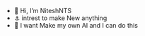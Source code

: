 - 👋 Hi, I’m NiteshNTS
- ⚓ intrest to make New anything
- 💫 I want Make my own AI and I can do this 
<!---
NiteshNTS/NiteshNTS is a ✨ special ✨ repository because its `README.md` (this file) appears on your GitHub profile.
You can click the Preview link to take a look at your changes.
--->
